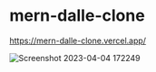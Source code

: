 # mern-dalle-clone

https://mern-dalle-clone.vercel.app/


![Screenshot 2023-04-04 172249](https://user-images.githubusercontent.com/72511459/229783514-55133b1d-d002-4344-b091-6fabead41770.png)

